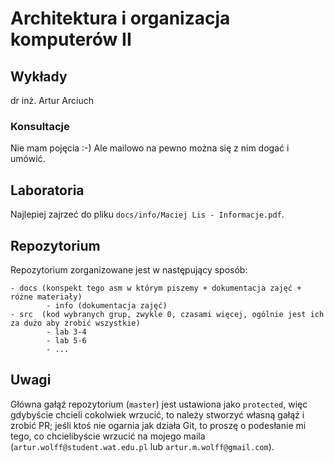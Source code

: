 # Architektura i organizacja komputerów II

## Wykłady

dr inż. Artur Arciuch

### Konsultacje

Nie mam pojęcia :-) Ale mailowo na pewno można się z nim dogać i umówić.

## Laboratoria

Najlepiej zajrzeć do pliku `docs/info/Maciej Lis - Informacje.pdf`.

## Repozytorium

Repozytorium zorganizowane jest w następujący sposób:

	- docs (konspekt tego asm w którym piszemy + dokumentacja zajęć + różne materiały)
			- info (dokumentacja zajęć)
	- src  (kod wybranych grup, zwykle 0, czasami więcej, ogólnie jest ich za dużo aby zrobić wszystkie)
			- lab 3-4
			- lab 5-6
			- ...

## Uwagi

Główna gałąź repozytorium (`master`) jest ustawiona jako `protected`, więc gdybyście chcieli cokolwiek wrzucić, to należy stworzyć własną gałąź i zrobić PR; jeśli ktoś nie ogarnia jak działa Git, to proszę o podesłanie mi tego, co chcielibyście wrzucić na mojego maila (`artur.wolff@student.wat.edu.pl` lub `artur.m.wolff@gmail.com`).
